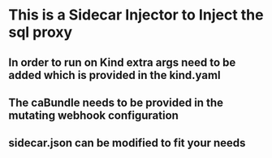 # This is a Sidecar Injector to Inject the sql proxy
## In order to run on Kind extra args need to be added which is provided in the kind.yaml
## The caBundle needs to be provided in the mutating webhook configuration
## sidecar.json can be modified to fit your needs